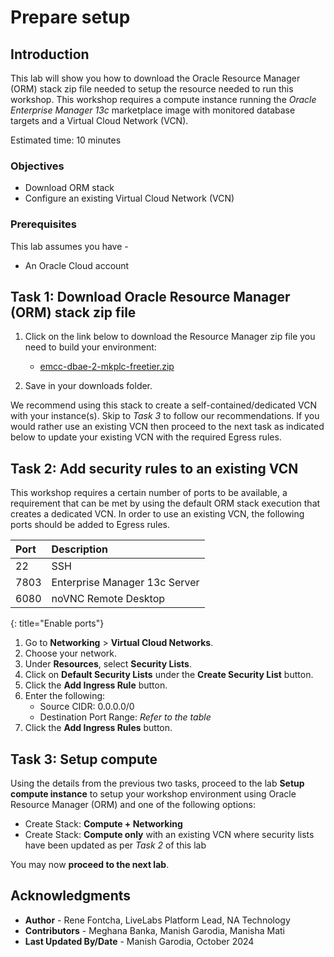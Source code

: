 # Prepare setup

## Introduction

This lab will show you how to download the Oracle Resource Manager (ORM) stack zip file needed to setup the resource needed to run this workshop. This workshop requires a compute instance running the *Oracle Enterprise Manager 13c* marketplace image with monitored database targets and a Virtual Cloud Network (VCN).

Estimated time: 10 minutes

### Objectives

 -   Download ORM stack
 -   Configure an existing Virtual Cloud Network (VCN)

### Prerequisites

This lab assumes you have -
 -   An Oracle Cloud account

## Task 1: Download Oracle Resource Manager (ORM) stack zip file

1.  Click on the link below to download the Resource Manager zip file you need to build your environment:

	 - [emcc-dbae-2-mkplc-freetier.zip](https://objectstorage.us-ashburn-1.oraclecloud.com/p/45QlbADtilX7TE3zpYeOrVyF5StsG3AOfdFU4BAiwWesx-spDYOrIbF3xqDS2lDV/n/natdsecurity/b/stack/o/emcc-dbae-2-mkplc-freetier.zip)

1.  Save in your downloads folder.

We recommend using this stack to create a self-contained/dedicated VCN with your instance(s). Skip to *Task 3* to follow our recommendations. If you would rather use an existing VCN then proceed to the next task as indicated below to update your existing VCN with the required Egress rules.

## Task 2: Add security rules to an existing VCN

This workshop requires a certain number of ports to be available, a requirement that can be met by using the default ORM stack execution that creates a dedicated VCN. In order to use an existing VCN, the following ports should be added to Egress rules.

| Port           | Description                           |
| :------------- | :------------------------------------ |
| 22             | SSH                                   |
| 7803           | Enterprise Manager 13c Server         |
| 6080           | noVNC Remote Desktop                  |
{: title="Enable ports"}

1.  Go to **Networking** &gt; **Virtual Cloud Networks**.
1.  Choose your network.
1.  Under **Resources**, select **Security Lists**.
1.  Click on **Default Security Lists** under the **Create Security List** button.
1.  Click the **Add Ingress Rule** button.
1.  Enter the following:  
    - Source CIDR: 0.0.0.0/0
    - Destination Port Range: *Refer to the table*
1.  Click the **Add Ingress Rules** button.

## Task 3: Setup compute   

Using the details from the previous two tasks, proceed to the lab **Setup compute instance** to setup your workshop environment using Oracle Resource Manager (ORM) and one of the following options:

 -  Create Stack:  **Compute + Networking**
 -  Create Stack:  **Compute only** with an existing VCN where security lists have been updated as per *Task 2* of this lab

You may now **proceed to the next lab**.

## Acknowledgments

 - **Author** - Rene Fontcha, LiveLabs Platform Lead, NA Technology
 - **Contributors** - Meghana Banka, Manish Garodia, Manisha Mati
 - **Last Updated By/Date** - Manish Garodia, October 2024
